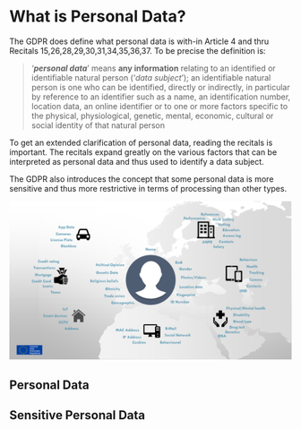 # What is Personal Data?
The GDPR does define what personal data is with-in Article 4 and thru Recitals 15,26,28,29,30,31,34,35,36,37. To be precise the definition is:
> ‘***personal data***’ means **any information** relating to an identified or identifiable natural person (‘*data subject*’); an identifiable natural person is one who can be identified, directly or indirectly, in particular by reference to an identifier such as a name, an identification number, location data, an online identifier or to one or more factors specific to the physical, physiological, genetic, mental, economic, cultural or social identity of that natural person

To get an extended clarification of personal data, reading the recitals is important. The recitals expand greatly on the various factors that can be interpreted as personal data and thus used to identify a data subject.

The GDPR also introduces the concept that some personal data is more sensitive and thus more restrictive in terms of processing than other types.

![Overview of the different Personal Data items](gdprpersonaldataoverview.png)

## Personal Data 

## Sensitive Personal Data
